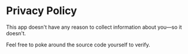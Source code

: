 # Privacy Policy

This app doesn't have any reason to collect information about you—so it doesn't.

Feel free to poke around the source code yourself to verify.
